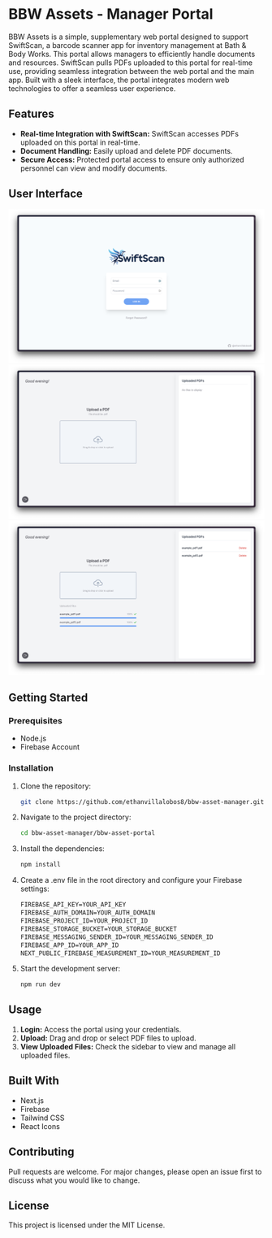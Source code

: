 # BBW Assets - Manager Portal

BBW Assets is a simple, supplementary web portal designed to support SwiftScan, a barcode scanner app for inventory management at Bath & Body Works. This portal allows managers to efficiently handle documents and resources. SwiftScan pulls PDFs uploaded to this portal for real-time use, providing seamless integration between the web portal and the main app. Built with a sleek interface, the portal integrates modern web technologies to offer a seamless user experience.

## Features

- **Real-time Integration with SwiftScan:** SwiftScan accesses PDFs uploaded on this portal in real-time.
- **Document Handling:** Easily upload and delete PDF documents.
- **Secure Access:** Protected portal access to ensure only authorized personnel can view and modify documents.

## User Interface

![Login Page](bbw-asset-portal/screenshots/login.png)
![User Portal](bbw-asset-portal/screenshots/portal.png)
![View Documents](bbw-asset-portal/screenshots/upload_list.png)

## Getting Started

### Prerequisites

- Node.js
- Firebase Account

### Installation

1. Clone the repository:

    ```bash
    git clone https://github.com/ethanvillalobos8/bbw-asset-manager.git
    ```

2. Navigate to the project directory:

    ```bash
    cd bbw-asset-manager/bbw-asset-portal
    ```

3. Install the dependencies:

    ```bash
    npm install
    ```

4. Create a .env file in the root directory and configure your Firebase settings:

    ```
    FIREBASE_API_KEY=YOUR_API_KEY
    FIREBASE_AUTH_DOMAIN=YOUR_AUTH_DOMAIN
    FIREBASE_PROJECT_ID=YOUR_PROJECT_ID
    FIREBASE_STORAGE_BUCKET=YOUR_STORAGE_BUCKET
    FIREBASE_MESSAGING_SENDER_ID=YOUR_MESSAGING_SENDER_ID
    FIREBASE_APP_ID=YOUR_APP_ID
    NEXT_PUBLIC_FIREBASE_MEASUREMENT_ID=YOUR_MEASUREMENT_ID
    ```

5. Start the development server:

    ```bash
    npm run dev
    ```

## Usage

1. **Login:** Access the portal using your credentials.
2. **Upload:** Drag and drop or select PDF files to upload.
3. **View Uploaded Files:** Check the sidebar to view and manage all uploaded files.

## Built With

- Next.js
- Firebase
- Tailwind CSS
- React Icons

## Contributing

Pull requests are welcome. For major changes, please open an issue first to discuss what you would like to change.

## License

This project is licensed under the MIT License.
